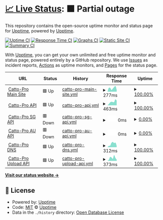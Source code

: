 # [📈 Live Status](https://upptime.github.io/upptime): <!--live status--> **🟧 Partial outage**

This repository contains the open-source uptime monitor and status page for [Upptime](https://upptime.js.org), powered by [Upptime](https://github.com/upptime/upptime).

[![Uptime CI](https://github.com/xcgc/status-page/workflows/Uptime%20CI/badge.svg)](https://github.com/xcgc/status-page/actions?query=workflow%3A%22Uptime+CI%22)
[![Response Time CI](https://github.com/xcgc/status-page/workflows/Response%20Time%20CI/badge.svg)](https://github.com/xcgc/status-page/actions?query=workflow%3A%22Response+Time+CI%22)
[![Graphs CI](https://github.com/xcgc/status-page/workflows/Graphs%20CI/badge.svg)](https://github.com/xcgc/status-page/actions?query=workflow%3A%22Graphs+CI%22)
[![Static Site CI](https://github.com/xcgc/status-page/workflows/Static%20Site%20CI/badge.svg)](https://github.com/xcgc/status-page/actions?query=workflow%3A%22Static+Site+CI%22)
[![Summary CI](https://github.com/xcgc/status-page/workflows/Summary%20CI/badge.svg)](https://github.com/xcgc/status-page/actions?query=workflow%3A%22Summary+CI%22)

With [Upptime](https://upptime.js.org), you can get your own unlimited and free uptime monitor and status page, powered entirely by a GitHub repository. We use [Issues](https://github.com/upptime/upptime/issues) as incident reports, [Actions](https://github.com/xcgc/status-page/actions) as uptime monitors, and [Pages](https://upptime.github.io/upptime) for the status page.

<!--start: status pages-->
<!-- This summary is generated by Upptime (https://github.com/upptime/upptime) -->
<!-- Do not edit this manually, your changes will be overwritten -->
<!-- prettier-ignore -->
| URL | Status | History | Response Time | Uptime |
| --- | ------ | ------- | ------------- | ------ |
| <img alt="" src="https://icons.duckduckgo.com/ip3/catto.pictures.ico" height="13"> [Catto-Pro Main Site](https://catto.pictures) | 🟩 Up | [catto-pro-main-site.yml](https://github.com/xcgc/status-page/commits/HEAD/history/catto-pro-main-site.yml) | <details><summary><img alt="Response time graph" src="./graphs/catto-pro-main-site/response-time-week.png" height="20"> 277ms</summary><br><a href="https://xcgc.github.io/status-page/history/catto-pro-main-site"><img alt="Response time 350" src="https://img.shields.io/endpoint?url=https%3A%2F%2Fraw.githubusercontent.com%2Fxcgc%2Fstatus-page%2FHEAD%2Fapi%2Fcatto-pro-main-site%2Fresponse-time.json"></a><br><a href="https://xcgc.github.io/status-page/history/catto-pro-main-site"><img alt="24-hour response time 134" src="https://img.shields.io/endpoint?url=https%3A%2F%2Fraw.githubusercontent.com%2Fxcgc%2Fstatus-page%2FHEAD%2Fapi%2Fcatto-pro-main-site%2Fresponse-time-day.json"></a><br><a href="https://xcgc.github.io/status-page/history/catto-pro-main-site"><img alt="7-day response time 277" src="https://img.shields.io/endpoint?url=https%3A%2F%2Fraw.githubusercontent.com%2Fxcgc%2Fstatus-page%2FHEAD%2Fapi%2Fcatto-pro-main-site%2Fresponse-time-week.json"></a><br><a href="https://xcgc.github.io/status-page/history/catto-pro-main-site"><img alt="30-day response time 344" src="https://img.shields.io/endpoint?url=https%3A%2F%2Fraw.githubusercontent.com%2Fxcgc%2Fstatus-page%2FHEAD%2Fapi%2Fcatto-pro-main-site%2Fresponse-time-month.json"></a><br><a href="https://xcgc.github.io/status-page/history/catto-pro-main-site"><img alt="1-year response time 351" src="https://img.shields.io/endpoint?url=https%3A%2F%2Fraw.githubusercontent.com%2Fxcgc%2Fstatus-page%2FHEAD%2Fapi%2Fcatto-pro-main-site%2Fresponse-time-year.json"></a></details> | <details><summary><a href="https://xcgc.github.io/status-page/history/catto-pro-main-site">100.00%</a></summary><a href="https://xcgc.github.io/status-page/history/catto-pro-main-site"><img alt="All-time uptime 99.99%" src="https://img.shields.io/endpoint?url=https%3A%2F%2Fraw.githubusercontent.com%2Fxcgc%2Fstatus-page%2FHEAD%2Fapi%2Fcatto-pro-main-site%2Fuptime.json"></a><br><a href="https://xcgc.github.io/status-page/history/catto-pro-main-site"><img alt="24-hour uptime 100.00%" src="https://img.shields.io/endpoint?url=https%3A%2F%2Fraw.githubusercontent.com%2Fxcgc%2Fstatus-page%2FHEAD%2Fapi%2Fcatto-pro-main-site%2Fuptime-day.json"></a><br><a href="https://xcgc.github.io/status-page/history/catto-pro-main-site"><img alt="7-day uptime 100.00%" src="https://img.shields.io/endpoint?url=https%3A%2F%2Fraw.githubusercontent.com%2Fxcgc%2Fstatus-page%2FHEAD%2Fapi%2Fcatto-pro-main-site%2Fuptime-week.json"></a><br><a href="https://xcgc.github.io/status-page/history/catto-pro-main-site"><img alt="30-day uptime 100.00%" src="https://img.shields.io/endpoint?url=https%3A%2F%2Fraw.githubusercontent.com%2Fxcgc%2Fstatus-page%2FHEAD%2Fapi%2Fcatto-pro-main-site%2Fuptime-month.json"></a><br><a href="https://xcgc.github.io/status-page/history/catto-pro-main-site"><img alt="1-year uptime 99.99%" src="https://img.shields.io/endpoint?url=https%3A%2F%2Fraw.githubusercontent.com%2Fxcgc%2Fstatus-page%2FHEAD%2Fapi%2Fcatto-pro-main-site%2Fuptime-year.json"></a></details>
| <img alt="" src="https://icons.duckduckgo.com/ip3/api.catto.pictures.ico" height="13"> [Catto-Pro API](https://api.catto.pictures) | 🟩 Up | [catto-pro-api.yml](https://github.com/xcgc/status-page/commits/HEAD/history/catto-pro-api.yml) | <details><summary><img alt="Response time graph" src="./graphs/catto-pro-api/response-time-week.png" height="20"> 463ms</summary><br><a href="https://xcgc.github.io/status-page/history/catto-pro-api"><img alt="Response time 419" src="https://img.shields.io/endpoint?url=https%3A%2F%2Fraw.githubusercontent.com%2Fxcgc%2Fstatus-page%2FHEAD%2Fapi%2Fcatto-pro-api%2Fresponse-time.json"></a><br><a href="https://xcgc.github.io/status-page/history/catto-pro-api"><img alt="24-hour response time 620" src="https://img.shields.io/endpoint?url=https%3A%2F%2Fraw.githubusercontent.com%2Fxcgc%2Fstatus-page%2FHEAD%2Fapi%2Fcatto-pro-api%2Fresponse-time-day.json"></a><br><a href="https://xcgc.github.io/status-page/history/catto-pro-api"><img alt="7-day response time 463" src="https://img.shields.io/endpoint?url=https%3A%2F%2Fraw.githubusercontent.com%2Fxcgc%2Fstatus-page%2FHEAD%2Fapi%2Fcatto-pro-api%2Fresponse-time-week.json"></a><br><a href="https://xcgc.github.io/status-page/history/catto-pro-api"><img alt="30-day response time 418" src="https://img.shields.io/endpoint?url=https%3A%2F%2Fraw.githubusercontent.com%2Fxcgc%2Fstatus-page%2FHEAD%2Fapi%2Fcatto-pro-api%2Fresponse-time-month.json"></a><br><a href="https://xcgc.github.io/status-page/history/catto-pro-api"><img alt="1-year response time 426" src="https://img.shields.io/endpoint?url=https%3A%2F%2Fraw.githubusercontent.com%2Fxcgc%2Fstatus-page%2FHEAD%2Fapi%2Fcatto-pro-api%2Fresponse-time-year.json"></a></details> | <details><summary><a href="https://xcgc.github.io/status-page/history/catto-pro-api">100.00%</a></summary><a href="https://xcgc.github.io/status-page/history/catto-pro-api"><img alt="All-time uptime 99.71%" src="https://img.shields.io/endpoint?url=https%3A%2F%2Fraw.githubusercontent.com%2Fxcgc%2Fstatus-page%2FHEAD%2Fapi%2Fcatto-pro-api%2Fuptime.json"></a><br><a href="https://xcgc.github.io/status-page/history/catto-pro-api"><img alt="24-hour uptime 100.00%" src="https://img.shields.io/endpoint?url=https%3A%2F%2Fraw.githubusercontent.com%2Fxcgc%2Fstatus-page%2FHEAD%2Fapi%2Fcatto-pro-api%2Fuptime-day.json"></a><br><a href="https://xcgc.github.io/status-page/history/catto-pro-api"><img alt="7-day uptime 100.00%" src="https://img.shields.io/endpoint?url=https%3A%2F%2Fraw.githubusercontent.com%2Fxcgc%2Fstatus-page%2FHEAD%2Fapi%2Fcatto-pro-api%2Fuptime-week.json"></a><br><a href="https://xcgc.github.io/status-page/history/catto-pro-api"><img alt="30-day uptime 100.00%" src="https://img.shields.io/endpoint?url=https%3A%2F%2Fraw.githubusercontent.com%2Fxcgc%2Fstatus-page%2FHEAD%2Fapi%2Fcatto-pro-api%2Fuptime-month.json"></a><br><a href="https://xcgc.github.io/status-page/history/catto-pro-api"><img alt="1-year uptime 99.79%" src="https://img.shields.io/endpoint?url=https%3A%2F%2Fraw.githubusercontent.com%2Fxcgc%2Fstatus-page%2FHEAD%2Fapi%2Fcatto-pro-api%2Fuptime-year.json"></a></details>
| <img alt="" src="https://icons.duckduckgo.com/ip3/sg.upload.catto.pro.ico" height="13"> [Catto-Pro SG API](https://sg.upload.catto.pro/healthcheck) | 🟥 Down | [catto-pro-sg-api.yml](https://github.com/xcgc/status-page/commits/HEAD/history/catto-pro-sg-api.yml) | <details><summary><img alt="Response time graph" src="./graphs/catto-pro-sg-api/response-time-week.png" height="20"> 0ms</summary><br><a href="https://xcgc.github.io/status-page/history/catto-pro-sg-api"><img alt="Response time 0" src="https://img.shields.io/endpoint?url=https%3A%2F%2Fraw.githubusercontent.com%2Fxcgc%2Fstatus-page%2FHEAD%2Fapi%2Fcatto-pro-sg-api%2Fresponse-time.json"></a><br><a href="https://xcgc.github.io/status-page/history/catto-pro-sg-api"><img alt="24-hour response time 0" src="https://img.shields.io/endpoint?url=https%3A%2F%2Fraw.githubusercontent.com%2Fxcgc%2Fstatus-page%2FHEAD%2Fapi%2Fcatto-pro-sg-api%2Fresponse-time-day.json"></a><br><a href="https://xcgc.github.io/status-page/history/catto-pro-sg-api"><img alt="7-day response time 0" src="https://img.shields.io/endpoint?url=https%3A%2F%2Fraw.githubusercontent.com%2Fxcgc%2Fstatus-page%2FHEAD%2Fapi%2Fcatto-pro-sg-api%2Fresponse-time-week.json"></a><br><a href="https://xcgc.github.io/status-page/history/catto-pro-sg-api"><img alt="30-day response time 0" src="https://img.shields.io/endpoint?url=https%3A%2F%2Fraw.githubusercontent.com%2Fxcgc%2Fstatus-page%2FHEAD%2Fapi%2Fcatto-pro-sg-api%2Fresponse-time-month.json"></a><br><a href="https://xcgc.github.io/status-page/history/catto-pro-sg-api"><img alt="1-year response time 0" src="https://img.shields.io/endpoint?url=https%3A%2F%2Fraw.githubusercontent.com%2Fxcgc%2Fstatus-page%2FHEAD%2Fapi%2Fcatto-pro-sg-api%2Fresponse-time-year.json"></a></details> | <details><summary><a href="https://xcgc.github.io/status-page/history/catto-pro-sg-api">0.00%</a></summary><a href="https://xcgc.github.io/status-page/history/catto-pro-sg-api"><img alt="All-time uptime 11.77%" src="https://img.shields.io/endpoint?url=https%3A%2F%2Fraw.githubusercontent.com%2Fxcgc%2Fstatus-page%2FHEAD%2Fapi%2Fcatto-pro-sg-api%2Fuptime.json"></a><br><a href="https://xcgc.github.io/status-page/history/catto-pro-sg-api"><img alt="24-hour uptime 0.00%" src="https://img.shields.io/endpoint?url=https%3A%2F%2Fraw.githubusercontent.com%2Fxcgc%2Fstatus-page%2FHEAD%2Fapi%2Fcatto-pro-sg-api%2Fuptime-day.json"></a><br><a href="https://xcgc.github.io/status-page/history/catto-pro-sg-api"><img alt="7-day uptime 0.00%" src="https://img.shields.io/endpoint?url=https%3A%2F%2Fraw.githubusercontent.com%2Fxcgc%2Fstatus-page%2FHEAD%2Fapi%2Fcatto-pro-sg-api%2Fuptime-week.json"></a><br><a href="https://xcgc.github.io/status-page/history/catto-pro-sg-api"><img alt="30-day uptime 1.38%" src="https://img.shields.io/endpoint?url=https%3A%2F%2Fraw.githubusercontent.com%2Fxcgc%2Fstatus-page%2FHEAD%2Fapi%2Fcatto-pro-sg-api%2Fuptime-month.json"></a><br><a href="https://xcgc.github.io/status-page/history/catto-pro-sg-api"><img alt="1-year uptime 0.00%" src="https://img.shields.io/endpoint?url=https%3A%2F%2Fraw.githubusercontent.com%2Fxcgc%2Fstatus-page%2FHEAD%2Fapi%2Fcatto-pro-sg-api%2Fuptime-year.json"></a></details>
| <img alt="" src="https://icons.duckduckgo.com/ip3/au.upload.catto.pro.ico" height="13"> [Catto-Pro AU API](https://au.upload.catto.pro/healthcheck) | 🟥 Down | [catto-pro-au-api.yml](https://github.com/xcgc/status-page/commits/HEAD/history/catto-pro-au-api.yml) | <details><summary><img alt="Response time graph" src="./graphs/catto-pro-au-api/response-time-week.png" height="20"> 0ms</summary><br><a href="https://xcgc.github.io/status-page/history/catto-pro-au-api"><img alt="Response time 0" src="https://img.shields.io/endpoint?url=https%3A%2F%2Fraw.githubusercontent.com%2Fxcgc%2Fstatus-page%2FHEAD%2Fapi%2Fcatto-pro-au-api%2Fresponse-time.json"></a><br><a href="https://xcgc.github.io/status-page/history/catto-pro-au-api"><img alt="24-hour response time 0" src="https://img.shields.io/endpoint?url=https%3A%2F%2Fraw.githubusercontent.com%2Fxcgc%2Fstatus-page%2FHEAD%2Fapi%2Fcatto-pro-au-api%2Fresponse-time-day.json"></a><br><a href="https://xcgc.github.io/status-page/history/catto-pro-au-api"><img alt="7-day response time 0" src="https://img.shields.io/endpoint?url=https%3A%2F%2Fraw.githubusercontent.com%2Fxcgc%2Fstatus-page%2FHEAD%2Fapi%2Fcatto-pro-au-api%2Fresponse-time-week.json"></a><br><a href="https://xcgc.github.io/status-page/history/catto-pro-au-api"><img alt="30-day response time 0" src="https://img.shields.io/endpoint?url=https%3A%2F%2Fraw.githubusercontent.com%2Fxcgc%2Fstatus-page%2FHEAD%2Fapi%2Fcatto-pro-au-api%2Fresponse-time-month.json"></a><br><a href="https://xcgc.github.io/status-page/history/catto-pro-au-api"><img alt="1-year response time 0" src="https://img.shields.io/endpoint?url=https%3A%2F%2Fraw.githubusercontent.com%2Fxcgc%2Fstatus-page%2FHEAD%2Fapi%2Fcatto-pro-au-api%2Fresponse-time-year.json"></a></details> | <details><summary><a href="https://xcgc.github.io/status-page/history/catto-pro-au-api">0.00%</a></summary><a href="https://xcgc.github.io/status-page/history/catto-pro-au-api"><img alt="All-time uptime 11.77%" src="https://img.shields.io/endpoint?url=https%3A%2F%2Fraw.githubusercontent.com%2Fxcgc%2Fstatus-page%2FHEAD%2Fapi%2Fcatto-pro-au-api%2Fuptime.json"></a><br><a href="https://xcgc.github.io/status-page/history/catto-pro-au-api"><img alt="24-hour uptime 0.00%" src="https://img.shields.io/endpoint?url=https%3A%2F%2Fraw.githubusercontent.com%2Fxcgc%2Fstatus-page%2FHEAD%2Fapi%2Fcatto-pro-au-api%2Fuptime-day.json"></a><br><a href="https://xcgc.github.io/status-page/history/catto-pro-au-api"><img alt="7-day uptime 0.00%" src="https://img.shields.io/endpoint?url=https%3A%2F%2Fraw.githubusercontent.com%2Fxcgc%2Fstatus-page%2FHEAD%2Fapi%2Fcatto-pro-au-api%2Fuptime-week.json"></a><br><a href="https://xcgc.github.io/status-page/history/catto-pro-au-api"><img alt="30-day uptime 1.38%" src="https://img.shields.io/endpoint?url=https%3A%2F%2Fraw.githubusercontent.com%2Fxcgc%2Fstatus-page%2FHEAD%2Fapi%2Fcatto-pro-au-api%2Fuptime-month.json"></a><br><a href="https://xcgc.github.io/status-page/history/catto-pro-au-api"><img alt="1-year uptime 0.00%" src="https://img.shields.io/endpoint?url=https%3A%2F%2Fraw.githubusercontent.com%2Fxcgc%2Fstatus-page%2FHEAD%2Fapi%2Fcatto-pro-au-api%2Fuptime-year.json"></a></details>
| <img alt="" src="https://icons.duckduckgo.com/ip3/dns.catto.pictures.ico" height="13"> [Catto-Pro DNS](https://dns.catto.pictures/healthcheck) | 🟩 Up | [catto-pro-dns.yml](https://github.com/xcgc/status-page/commits/HEAD/history/catto-pro-dns.yml) | <details><summary><img alt="Response time graph" src="./graphs/catto-pro-dns/response-time-week.png" height="20"> 312ms</summary><br><a href="https://xcgc.github.io/status-page/history/catto-pro-dns"><img alt="Response time 342" src="https://img.shields.io/endpoint?url=https%3A%2F%2Fraw.githubusercontent.com%2Fxcgc%2Fstatus-page%2FHEAD%2Fapi%2Fcatto-pro-dns%2Fresponse-time.json"></a><br><a href="https://xcgc.github.io/status-page/history/catto-pro-dns"><img alt="24-hour response time 119" src="https://img.shields.io/endpoint?url=https%3A%2F%2Fraw.githubusercontent.com%2Fxcgc%2Fstatus-page%2FHEAD%2Fapi%2Fcatto-pro-dns%2Fresponse-time-day.json"></a><br><a href="https://xcgc.github.io/status-page/history/catto-pro-dns"><img alt="7-day response time 312" src="https://img.shields.io/endpoint?url=https%3A%2F%2Fraw.githubusercontent.com%2Fxcgc%2Fstatus-page%2FHEAD%2Fapi%2Fcatto-pro-dns%2Fresponse-time-week.json"></a><br><a href="https://xcgc.github.io/status-page/history/catto-pro-dns"><img alt="30-day response time 285" src="https://img.shields.io/endpoint?url=https%3A%2F%2Fraw.githubusercontent.com%2Fxcgc%2Fstatus-page%2FHEAD%2Fapi%2Fcatto-pro-dns%2Fresponse-time-month.json"></a><br><a href="https://xcgc.github.io/status-page/history/catto-pro-dns"><img alt="1-year response time 346" src="https://img.shields.io/endpoint?url=https%3A%2F%2Fraw.githubusercontent.com%2Fxcgc%2Fstatus-page%2FHEAD%2Fapi%2Fcatto-pro-dns%2Fresponse-time-year.json"></a></details> | <details><summary><a href="https://xcgc.github.io/status-page/history/catto-pro-dns">100.00%</a></summary><a href="https://xcgc.github.io/status-page/history/catto-pro-dns"><img alt="All-time uptime 99.67%" src="https://img.shields.io/endpoint?url=https%3A%2F%2Fraw.githubusercontent.com%2Fxcgc%2Fstatus-page%2FHEAD%2Fapi%2Fcatto-pro-dns%2Fuptime.json"></a><br><a href="https://xcgc.github.io/status-page/history/catto-pro-dns"><img alt="24-hour uptime 100.00%" src="https://img.shields.io/endpoint?url=https%3A%2F%2Fraw.githubusercontent.com%2Fxcgc%2Fstatus-page%2FHEAD%2Fapi%2Fcatto-pro-dns%2Fuptime-day.json"></a><br><a href="https://xcgc.github.io/status-page/history/catto-pro-dns"><img alt="7-day uptime 100.00%" src="https://img.shields.io/endpoint?url=https%3A%2F%2Fraw.githubusercontent.com%2Fxcgc%2Fstatus-page%2FHEAD%2Fapi%2Fcatto-pro-dns%2Fuptime-week.json"></a><br><a href="https://xcgc.github.io/status-page/history/catto-pro-dns"><img alt="30-day uptime 100.00%" src="https://img.shields.io/endpoint?url=https%3A%2F%2Fraw.githubusercontent.com%2Fxcgc%2Fstatus-page%2FHEAD%2Fapi%2Fcatto-pro-dns%2Fuptime-month.json"></a><br><a href="https://xcgc.github.io/status-page/history/catto-pro-dns"><img alt="1-year uptime 99.77%" src="https://img.shields.io/endpoint?url=https%3A%2F%2Fraw.githubusercontent.com%2Fxcgc%2Fstatus-page%2FHEAD%2Fapi%2Fcatto-pro-dns%2Fuptime-year.json"></a></details>
| <img alt="" src="https://icons.duckduckgo.com/ip3/upload.catto.pictures.ico" height="13"> [Catto-Pro Upload API](https://upload.catto.pictures/healthcheck) | 🟩 Up | [catto-pro-upload-api.yml](https://github.com/xcgc/status-page/commits/HEAD/history/catto-pro-upload-api.yml) | <details><summary><img alt="Response time graph" src="./graphs/catto-pro-upload-api/response-time-week.png" height="20"> 373ms</summary><br><a href="https://xcgc.github.io/status-page/history/catto-pro-upload-api"><img alt="Response time 388" src="https://img.shields.io/endpoint?url=https%3A%2F%2Fraw.githubusercontent.com%2Fxcgc%2Fstatus-page%2FHEAD%2Fapi%2Fcatto-pro-upload-api%2Fresponse-time.json"></a><br><a href="https://xcgc.github.io/status-page/history/catto-pro-upload-api"><img alt="24-hour response time 149" src="https://img.shields.io/endpoint?url=https%3A%2F%2Fraw.githubusercontent.com%2Fxcgc%2Fstatus-page%2FHEAD%2Fapi%2Fcatto-pro-upload-api%2Fresponse-time-day.json"></a><br><a href="https://xcgc.github.io/status-page/history/catto-pro-upload-api"><img alt="7-day response time 373" src="https://img.shields.io/endpoint?url=https%3A%2F%2Fraw.githubusercontent.com%2Fxcgc%2Fstatus-page%2FHEAD%2Fapi%2Fcatto-pro-upload-api%2Fresponse-time-week.json"></a><br><a href="https://xcgc.github.io/status-page/history/catto-pro-upload-api"><img alt="30-day response time 314" src="https://img.shields.io/endpoint?url=https%3A%2F%2Fraw.githubusercontent.com%2Fxcgc%2Fstatus-page%2FHEAD%2Fapi%2Fcatto-pro-upload-api%2Fresponse-time-month.json"></a><br><a href="https://xcgc.github.io/status-page/history/catto-pro-upload-api"><img alt="1-year response time 395" src="https://img.shields.io/endpoint?url=https%3A%2F%2Fraw.githubusercontent.com%2Fxcgc%2Fstatus-page%2FHEAD%2Fapi%2Fcatto-pro-upload-api%2Fresponse-time-year.json"></a></details> | <details><summary><a href="https://xcgc.github.io/status-page/history/catto-pro-upload-api">100.00%</a></summary><a href="https://xcgc.github.io/status-page/history/catto-pro-upload-api"><img alt="All-time uptime 99.72%" src="https://img.shields.io/endpoint?url=https%3A%2F%2Fraw.githubusercontent.com%2Fxcgc%2Fstatus-page%2FHEAD%2Fapi%2Fcatto-pro-upload-api%2Fuptime.json"></a><br><a href="https://xcgc.github.io/status-page/history/catto-pro-upload-api"><img alt="24-hour uptime 100.00%" src="https://img.shields.io/endpoint?url=https%3A%2F%2Fraw.githubusercontent.com%2Fxcgc%2Fstatus-page%2FHEAD%2Fapi%2Fcatto-pro-upload-api%2Fuptime-day.json"></a><br><a href="https://xcgc.github.io/status-page/history/catto-pro-upload-api"><img alt="7-day uptime 100.00%" src="https://img.shields.io/endpoint?url=https%3A%2F%2Fraw.githubusercontent.com%2Fxcgc%2Fstatus-page%2FHEAD%2Fapi%2Fcatto-pro-upload-api%2Fuptime-week.json"></a><br><a href="https://xcgc.github.io/status-page/history/catto-pro-upload-api"><img alt="30-day uptime 100.00%" src="https://img.shields.io/endpoint?url=https%3A%2F%2Fraw.githubusercontent.com%2Fxcgc%2Fstatus-page%2FHEAD%2Fapi%2Fcatto-pro-upload-api%2Fuptime-month.json"></a><br><a href="https://xcgc.github.io/status-page/history/catto-pro-upload-api"><img alt="1-year uptime 99.81%" src="https://img.shields.io/endpoint?url=https%3A%2F%2Fraw.githubusercontent.com%2Fxcgc%2Fstatus-page%2FHEAD%2Fapi%2Fcatto-pro-upload-api%2Fuptime-year.json"></a></details>

<!--end: status pages-->

[**Visit our status website →**](https://xcgc.github.io/status-page)

## 📄 License

- Powered by: [Upptime](https://github.com/upptime/upptime)
- Code: [MIT](./LICENSE) © [Upptime](https://upptime.js.org)
- Data in the `./history` directory: [Open Database License](https://opendatacommons.org/licenses/odbl/1-0/)
